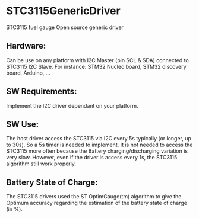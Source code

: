 # STC3115GenericDriver
STC3115 fuel gauge Open source generic driver

Hardware:
----------------
Can be use on any platform with I2C Master (pin SCL & SDA) connected to STC3115 I2C Slave.
For instance: STM32 Nucleo board, STM32 discovery board, Arduino, ...

SW Requirements:
----------------
Implement the I2C driver dependant on your platform.

SW Use:
----------------
The host driver access the STC3115 via I2C every 5s typically (or longer, up to 30s). 
So a 5s timer is needed to implement.
It is not needed to access the STC3115 more often because the Battery charging/discharging variation is very slow.
However, even if the driver is access every 1s, the STC3115 algorithm still work properly.

Battery State of Charge:
----------------
The STC3115 drivers used the ST OptimGauge(tm) algorithm to give the Optimum accuracy regarding the estimation of the battery state of charge (in %).

